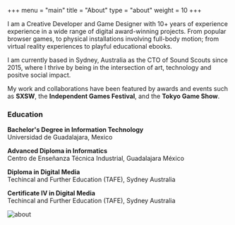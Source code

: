 +++
menu = "main"
title = "About"
type = "about"
weight = 10
+++

<!--<div style="display:block; text-align: center">
<img src="../images/about/avatar_a.jpg">
</div><br>-->

I am a Creative Developer and Game Designer with 10+ years of experience  experience in a wide range of digital award-winning projects.  From popular browser games, to physical installations involving full-body motion; from virtual reality experiences to playful educational ebooks. 


I am currently based in Sydney, Australia as the CTO of Sound Scouts since 2015, where I thrive by being in the intersection of art, technology and positve social impact.


My work and collaborations have been featured by awards and events such as **SXSW**, the **Independent Games Festival**, and the **Tokyo Game Show**.


### Education


**Bachelor's Degree in Information Technology**<br>
Universidad de Guadalajara, Mexico

**Advanced Diploma in Informatics**<br>
Centro de Enseñanza Técnica Industrial, Guadalajara México

**Diploma in Digital Media**<br>
Techincal and Further Education (TAFE), Sydney Australia

**Certificate IV in Digital Media**<br>
Techincal and Further Education (TAFE), Sydney Australia


![about](../images/about/paddle.jpg)
